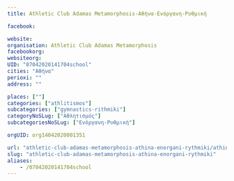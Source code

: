 ```yaml
---
title: Athletic Club Adamas Metamorphosis-Αθήνα-Ενόργανη-Ρυθμική

facebook:

website:
organisation: Athletic Club Adamas Metamorphosis
facebookorg:
websiteorg:
UID: "07042020141704school"
cities: "Αθήνα"
perioxi: ""
address: ""

places: [""]
categories: ["athlitismos"]
subcategories: ["gymnastics-rithmiki"]
categoryNoSLug: ["Αθλητισμός"]
subcategoriesNoSLug: ["Ενόργανη-Ρυθμική"]

orgUID: org14042020001351

url: "athletic-club-adamas-metamorphosis-athina-enorgani-rythmiki/athina//"
slug: "athletic-club-adamas-metamorphosis-athina-enorgani-rythmiki"
aliases:
    - /07042020141704school
---
```





